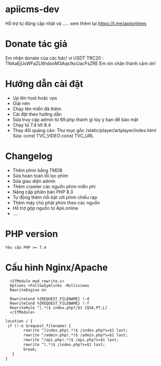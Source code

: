 # apiicms-dev
Hỗ trợ tự động cập nhật và ..... xem thêm tại https://t.me/apiionlines
# Donate tác giả
Em nhận donate của các bác!
ví USDT TRC20 : TNAaEjUsWFaZLNhdooM3Aqs1kcUacFsZRE
Em xin chân thành cảm ơn!
# Hướng dẫn cài đặt
- Up lên host hoặc vps
- Giải nén
- Chạy tên miền đã thêm
- Cài đặt theo hướng dẫn
- Sửa truy cập admin từ 69.php thành gì tùy ý bạn để bảo mật
- Chạy từ 7.4 tới 8.4
- Thay đổi quảng cáo: Thư mục gốc /static/player/artplayer/index.html
    Sửa:    const TVC_VIDEO
            const TVC_URL

# Changelog
- Thêm phim bằng TMDB
- Sửa hoàn toàn lỗi lọc phim
- Sửa giao diện admin
- Thêm crawler các nguồn phim miễn phí
- Nâng cấp phiên bản PHP 8.3
- Tự động thêm nổi bật với phim chiếu rạp
- Thêm máy chủ phát phim theo các nguồn
- Hỗ trợ gộp nguồn từ Apii.online
- ....


# PHP version
```Yêu cầu PHP >= 7.4```

# Cấu hình Nginx/Apache
```nginx
  <IfModule mod_rewrite.c>
  Options +FollowSymlinks -Multiviews
  RewriteEngine on

  RewriteCond %{REQUEST_FILENAME} !-d
  RewriteCond %{REQUEST_FILENAME} !-f
  RewriteRule ^(.*)$ index.php?/$1 [QSA,PT,L]
  </IfModule>
```

```apache
location / {
 if (!-e $request_filename) {
        rewrite ^/index.php(.*)$ /index.php?s=$1 last;
        rewrite ^/admin.php(.*)$ /admin.php?s=$1 last;
        rewrite ^/api.php(.*)$ /api.php?s=$1 last;
        rewrite ^(.*)$ /index.php?s=$1 last;
        break;
   }
}
```
